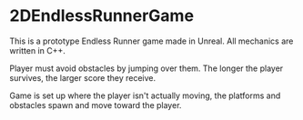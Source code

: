 # 2DEndlessRunnerGame

This is a prototype Endless Runner game made in Unreal.  All mechanics are written in C++.  

Player must avoid obstacles by jumping over them.  The longer the player survives, the larger score they receive.  

Game is set up where the player isn't actually moving, the platforms and obstacles spawn and move toward the player.  
